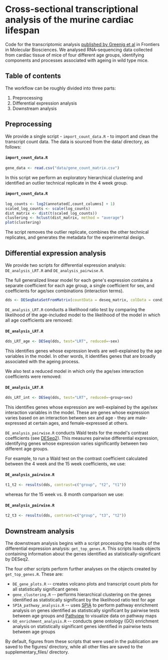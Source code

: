 # Cross-sectional transcriptional analysis of the murine cardiac lifespan

Code for the transcriptomic analysis [published by Greenig et al](https://www.frontiersin.org/articles/10.3389/fmolb.2020.565530) in Frontiers in Molecular Biosciences. We analysed RNA-sequencing data collected from cardiac tissue of mice of four different age groups, identifying components and processes associated with ageing in wild type mice.

## Table of contents

The workflow can be roughly divided into three parts:
1. Preprocessing
2. Differential expression analysis
3. Downstream analysis

## Preprocessing

We provide a single script - `import_count_data.R` - to import and clean the transcript count data. The data is sourced from the data/ directory, as follows:

#### **`import_count_data.R`**
``` R
gene_data <- read.csv("data/gene_count_matrix.csv")
```

In this script we perform an exploratory hierarchical clustering and identified an outlier technical replicate in the 4 week group.

#### **`import_count_data.R`**
``` R
log_counts <- log2(annotated[,count_columns] + 1)
scaled_log_counts <- scale(log_counts)
dist_matrix <- dist(t(scaled_log_counts))
clustering <- hclust(dist_matrix, method = "average")
plot(clustering)
```

The script removes the outlier replicate, combines the other technical replicates, and generates the metadata for the experimental design. 

## Differential expression analysis

We provide two scripts for differential expression analysis: `DE_analysis_LRT.R` and `DE_analysis_pairwise.R`.

The full generalized linear model for each gene's expression contains a separate coefficient for each age group, a single coefficient for sex, and coefficients for age/sex combinations (interaction terms).

``` R
dds <- DESeqDataSetFromMatrix(countData = deseq_matrix, colData = conditions, design=~group*sex)
```

`DE_analysis_LRT.R` conducts a likelihood ratio test by comparing the likelihood of the age-included model to the likelihood of the model in which all age coefficients are removed:

#### **`DE_analysis_LRT.R`**
``` R
dds_LRT_age <- DESeq(dds, test="LRT", reduced=~sex)
```

This identifies genes whose expression levels are well-explained by the age variables in the model. In other words, it identifies genes that are broadly associated with the ageing process.

We also test a reduced model in which only the age/sex interaction coefficients were removed:

#### **`DE_analysis_LRT.R`**
``` R
dds_LRT_int <- DESeq(dds, test="LRT", reduced=~group+sex)
```
This identifies genes whose expression are well-explained by the age/sex interaction variables in the model. These are genes whose expression varies based on an interaction between sex and age - they are male-expressed at certain ages, and female-expressed at others.


`DE_analysis_pairwise.R` conducts Wald tests for the model's contrast coefficients (see [DESeq2](https://pubmed.ncbi.nlm.nih.gov/25516281/)). This measures pairwise differential expression, identifying genes whose expression varies significantly between two different age groups.

For example, to run a Wald test on the contrast coefficient calculated between the 4 week and the 15 week coefficients, we use:

#### **`DE_analysis_pairwise.R`**
``` R
t1_t2 <- results(dds, contrast=c("group", "t2", "t1"))
```

whereas for the 15 week vs. 8 month comparison we use:

#### **`DE_analysis_pairwise.R`**
``` R
t2_t3 <- results(dds, contrast=c("group", "t3", "t2"))
```

## Downstream analysis

The downstream analysis begins with a script processing the results of the differential expression analysis: `get_top_genes.R`. This scripts loads objects containing information about the genes identified as statistically-significant by DESeq2.

The four other scripts perform further analyses on the objects created by `get_top_genes.R`. These are:
- `DE_gene_plots.R` -- creates volcano plots and transcript count plots for all statistically significant genes 
- `gene_clustering.R` -- performs hierarchical clustering on the genes identified as statistically significant by the likelihood ratio test for age
- `SPIA_pathway_analysis.R` -- uses [SPIA](https://www.ncbi.nlm.nih.gov/pmc/articles/PMC2732297/) to perform pathway enrichment analysis on genes identified as statistically significant by pairwise tests between age groups and [Pathview](https://www.bioconductor.org/packages/release/bioc/vignettes/pathview/inst/doc/pathview.pdf) to visualize data on pathway maps
- `GO_enrichment_analysis.R` -- conducts gene ontology (GO) enrichment analysis on statistically significant genes identified in pairwise tests between age groups

By default, figures from these scripts that were used in the publication are saved to the figures/ directory, while all other files are saved to the supplementary_files/ directory.
